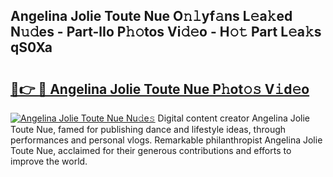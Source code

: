 ## Angelina Jolie Toute Nue O𝚗𝚕yf𝚊ns L𝚎a𝚔ed N𝚞𝚍es - Part-lIo P𝚑𝚘tos Vi𝚍𝚎o - H𝚘𝚝 Part L𝚎a𝚔s qS0Xa

# <h2><a href="http://kfclb9a.oniu.top/?m=Angelina+Jolie+Toute+Nue">🔗👉 🔴 Angelina Jolie Toute Nue P𝚑ot𝚘𝚜 V𝚒d𝚎o</a></h2>

[![Angelina Jolie Toute Nue Nu𝚍e𝚜](https://i.imgur.com/0qMVB7G.gif)](http://kfclb9a.oniu.top/?m=Angelina+Jolie+Toute+Nue)
Digital content creator Angelina Jolie Toute Nue, famed for publishing dance and lifestyle ideas, through performances and personal vlogs. Remarkable philanthropist Angelina Jolie Toute Nue, acclaimed for their generous contributions and efforts to improve the world.  
